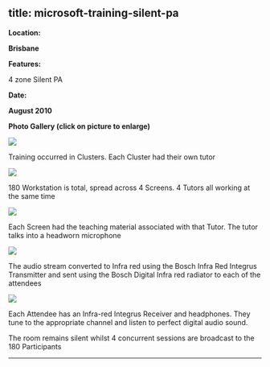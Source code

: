  title: microsoft-training-silent-pa
----------------------------------------------------------

**Location:**

**Brisbane**

**Features:**

4 zone Silent PA

**Date:**

**August 2010**

**Photo Gallery (click on picture to enlarge)**

[ ![ ](wp-content/uploads/2011/09/msft10_screen3_s.jpg)](wp-content/uploads/2011/09/msft10_screen3_l.jpg)

Training occurred in Clusters. Each Cluster had their own tutor

[ ![ ](wp-content/uploads/2011/09/msft10_screen2_s.jpg)](wp-content/uploads/2011/09/msft10_screen2_l.jpg)

180 Workstation is total, spread across 4 Screens. 4 Tutors all working at the same time

[ ![ ](wp-content/uploads/2011/09/msft10_screen1_s.jpg)](wp-content/uploads/2011/09/msft10_screen1_l.jpg)

Each Screen had the teaching material associated with that Tutor. The tutor talks into a headworn microphone

[ ![ ](wp-content/uploads/2011/09/msft10_radiator_s.jpg)](wp-content/uploads/2011/09/msft10_radiator_l.jpg)

The audio stream converted to Infra red using the Bosch Infra Red Integrus Transmitter and sent using the Bosch Digital Infra red radiator to each of the attendees

[ ![ ](wp-content/uploads/2011/09/msft10_receiver_s.jpg)](wp-content/uploads/2011/09/msft10_receiver_l.jpg)

Each Attendee has an Infra-red Integrus Receiver and headphones. They tune to the appropriate channel and listen to perfect digital audio sound.

The room remains silent whilst 4 concurrent sessions are broadcast to the 180 Participants




----------------------------------------------------------
